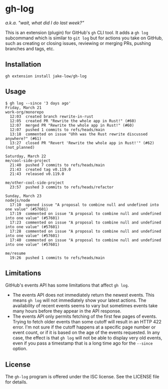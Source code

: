 # gh-log

_a.k.a. "wait, what did I do last week?"_

This is an extension (plugin) for GitHub's `gh` CLI tool. It adds a `gh log` subcommand which is similar to `git log` but for actions you take on GitHub, such as creating or closing issues, reviewing or merging PRs, pushing branches and tags, etc.

## Installation

```
gh extension install jake-low/gh-log
```

## Usage

```
$ gh log --since '3 days ago'
Friday, March 21
work-org/monorepo
  12:03  created branch rewrite-in-rust
  12:05  created PR "Rewrite the whole app in Rust!" (#60)
  12:07  merged PR "Rewrite the whole app in Rust!" (#60)
  12:07  pushed 1 commits to refs/heads/main
  13:18  commented on issue "Uhh was the Rust rewrite discussed anywhere?" (#61)
  13:27  closed PR "Revert 'Rewrite the whole app in Rust!'" (#62) (not_planned)

Saturday, March 22
me/cool-side-project
  21:40  pushed 7 commits to refs/heads/main
  21:43  created tag v0.119.0
  21:43  released v0.119.0
  
me/other-cool-side-project
  23:57  pushed 3 commits to refs/heads/refactor

Sunday, March 23
nodejs/node
  17:10  opened issue "A proposal to combine null and undefined into one value" (#57601)
  17:19  commented on issue "A proposal to combine null and undefined into one value" (#57601)
  17:23  commented on issue "A proposal to combine null and undefined into one value" (#57601)
  17:28  commented on issue "A proposal to combine null and undefined into one value" (#57601)
  17:40  commented on issue "A proposal to combine null and undefined into one value" (#57601)
  
me/resume
  19:26  pushed 1 commits to refs/heads/main
```

## Limitations

GitHub's events API has some limitations that affect `gh log`.
- The events API does not immediately return the newest events. This means `gh log` will not immediately show your latest actions. The availability of recent events seems to vary but sometimes events take many hours before they appear in the API response.
- The events API only permits fetching of the first few pages of events. Trying to fetch older events than some cutoff will result in an HTTP 422 error. I'm not sure if the cutoff happens at a specific page number or event count, or if it is based on the age of the events requested. In any case, the effect is that `gh log` will not be able to display very old events, even if you pass a timestamp that is a long time ago for the `--since` option.

## License

The `gh-log` program is offered under the ISC license. See the LICENSE file for details.
